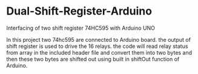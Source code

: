# Dual-Shift-Register-Arduino
Interfacing of two shift register 74HC595 with Arduino UNO


In this project two 74hc595 are connected to Arduino board. the output of shift register 
is used to drive the 16 relays. the code will read relay status from array in the included 
header file and convert them into two bytes and then these two bytes are shifted out using 
built in shiftOut function of Arduino.

